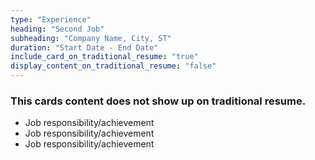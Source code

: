 ```yaml
---
type: "Experience"
heading: "Second Job"
subheading: "Company Name, City, ST"
duration: "Start Date - End Date"
include_card_on_traditional_resume: "true"
display_content_on_traditional_resume: "false"
---
```


### This cards content does not show up on traditional resume.

* Job responsibility/achievement
* Job responsibility/achievement
* Job responsibility/achievement